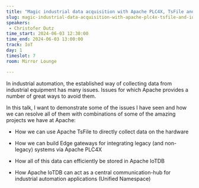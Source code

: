 ```yaml
---
title: "Magic industrial data acquisition with Apache PLC4X, TsFile and IoTDB"
slug: magic-industrial-data-acquisition-with-apache-plc4x-tsfile-and-iotdb
speakers:
 - Christofer Dutz
time_start: 2024-06-03 12:30:00
time_end: 2024-06-03 13:00:00
track: IoT
day: 1
timeslot: 7
room: Mirror Lounge

---
```


In industrial automation, the established way of collecting data from industrial equipment has many issues. Issues for which Apache provides a number of great ways to avoid them. 
  
In this talk, I want to demonstrate some of the issues I have seen and how we can resolve all of them with combinations of some of the amazing projects we have at Apache:
 
 - How we can use Apache TsFile to directly collect data on the hardware
 
 - How we can build Edge gateways for integrating legacy (and non-legacy) systems via Apache PLC4X
 
 - How all of this data can efficiently be stored in Apache IoTDB
 
 - How Apache IoTDB can act as a central communication-hub for industrial automation applications (Unified Namespace)